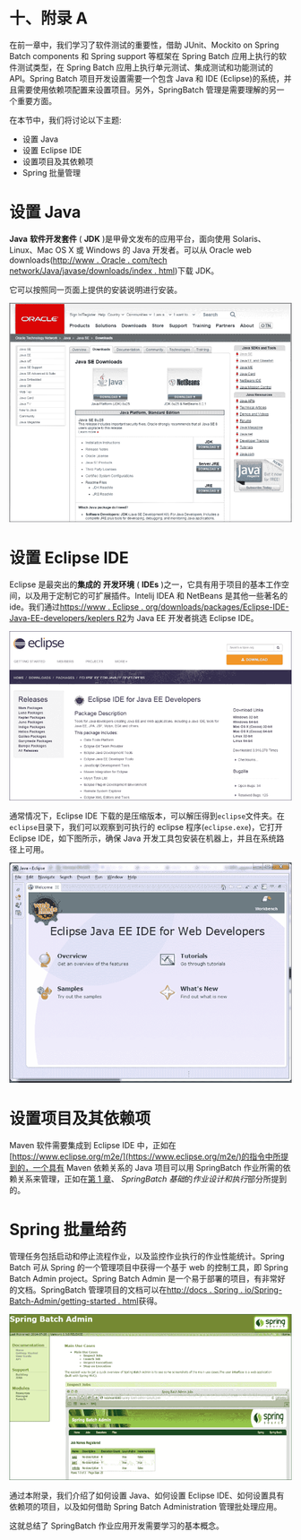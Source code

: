 # 十、附录 A

在前一章中，我们学习了软件测试的重要性，借助 JUnit、Mockito on Spring Batch components 和 Spring support 等框架在 Spring Batch 应用上执行的软件测试类型，在 Spring Batch 应用上执行单元测试、集成测试和功能测试的 API。Spring Batch 项目开发设置需要一个包含 Java 和 IDE (Eclipse)的系统，并且需要使用依赖项配置来设置项目。另外，SpringBatch 管理是需要理解的另一个重要方面。

在本节中，我们将讨论以下主题:

*   设置 Java
*   设置 Eclipse IDE
*   设置项目及其依赖项
*   Spring 批量管理

# 设置 Java

**Java** **软件开发套件** ( **JDK** )是甲骨文发布的应用平台，面向使用 Solaris、Linux、Mac OS X 或 Windows 的 Java 开发者。可以从 Oracle web downloads([http://www . Oracle . com/tech network/Java/javase/downloads/index . html](http://www.oracle.com/technetwork/java/javase/downloads/index.html))下载 JDK。

它可以按照同一页面上提供的安装说明进行安装。

![Setting up Java](img/3372OS_appendix_01.jpg)

# 设置 Eclipse IDE

Eclipse 是最突出的**集成的** **开发环境** ( **IDEs** )之一，它具有用于项目的基本工作空间，以及用于定制它的可扩展插件。Intelij IDEA 和 NetBeans 是其他一些著名的 ide。我们通过[https://www . Eclipse . org/downloads/packages/Eclipse-IDE-Java-EE-developers/keplers R2](https://www.eclipse.org/downloads/packages/eclipse-ide-java-ee-developers/keplersr2)为 Java EE 开发者挑选 Eclipse IDE。

![Setting up Eclipse IDE](img/3372OS_appendix_02.jpg)

通常情况下，Eclipse IDE 下载的是压缩版本，可以解压得到`eclipse`文件夹。在`eclipse`目录下，我们可以观察到可执行的 eclipse 程序(`eclipse.exe`)，它打开 Eclipse IDE，如下图所示，确保 Java 开发工具包安装在机器上，并且在系统路径上可用。

![Setting up Eclipse IDE](img/3372OS_appendix_03.jpg)

# 设置项目及其依赖项

Maven 软件需要集成到 Eclipse IDE 中，正如在[https://www.eclipse.org/m2e/](https://www.eclipse.org/m2e/)的指令中所提到的，一个具有 Maven 依赖关系的 Java 项目可以用 SpringBatch 作业所需的依赖关系来管理，正如在[第 1 章](ch01.html "Chapter 1. Spring Batch Fundamentals")、 *SpringBatch 基础*的*作业设计和执行*部分所提到的。

# Spring 批量给药

管理任务包括启动和停止流程作业，以及监控作业执行的作业性能统计。Spring Batch 可从 Spring 的一个管理项目中获得一个基于 web 的控制工具，即 Spring Batch Admin project。Spring Batch Admin 是一个易于部署的项目，有非常好的文档。SpringBatch 管理项目的文档可以在[http://docs . Spring . io/Spring-Batch-Admin/getting-started . html](http://docs.spring.io/spring-batch-admin/getting-started.html)获得。

![Spring Batch Administration](img/3372OS_appendix_04.jpg)

通过本附录，我们介绍了如何设置 Java、如何设置 Eclipse IDE、如何设置具有依赖项的项目，以及如何借助 Spring Batch Administration 管理批处理应用。

这就总结了 SpringBatch 作业应用开发需要学习的基本概念。
